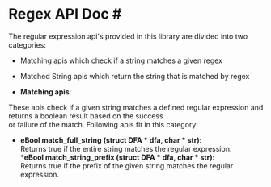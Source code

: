  # Regex API Doc #<br />
The regular expression api's provided in this library are divided into two categories:
* Matching apis which check if a string matches a given regex
* Matched String apis which return the string that is matched by regex

* __Matching apis__:

These apis check if a given string matches a defined regular expression and returns a boolean result based on the success<br />
or failure of the match.
Following apis fit in this category:
  * __eBool match_full_string (struct DFA * dfa, char * str):__<br />
    Returns true if the entire string matches the regular expression.<br />
  *__eBool match_string_prefix (struct DFA * dfa, char * str):__<br />
    Returns true if the prefix of the given string matches the regular expression.<br />

